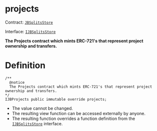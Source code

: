 # projects

Contract: [`JBSplitsStore`](../)​‌

Interface: [`IJBSplitsStore`](../../../interfaces/ijbsplitsstore.md)

**The Projects contract which mints ERC-721's that represent project ownership and transfers.**

# Definition

```solidity
/** 
  @notice 
  The Projects contract which mints ERC-721's that represent project ownership and transfers.
*/ 
IJBProjects public immutable override projects;
```

* The value cannot be changed.
* The resulting view function can be accessed externally by anyone.
* The resulting function overrides a function definition from the [`IJBSplitsStore`](../../../interfaces/ijbsplitsstore.md) interface.
